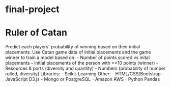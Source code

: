 # final-project

# Ruler of Catan

Predict each players' probability of winning based on their initial placements.
Use Catan game data of initial placements and the game winner to train a model based on:
	- Number of points scored vs inital placements
	- Initial placements of the person with >=10 points (winner)
		- Resources & ports (diversity and quantity)
		- Numbers (probability of number rolled, diversity)
Libraries: 
	- Scikit-Learning
Other:
	- HTML/CSS/Bootstrap
	- JavaScript D3.js
	- Mongo or PostgreSQL
	- Amazon AWS
	- Python Pandas

